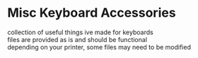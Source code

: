 # Misc Keyboard Accessories
 collection of useful things ive made for keyboards<br />
 files are provided as is and should be functional<br />
 depending on your printer, some files may need to be modified
